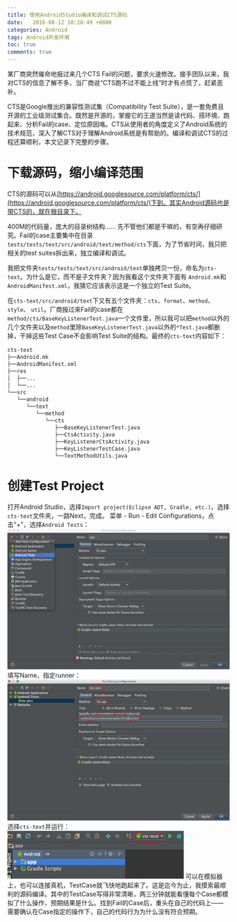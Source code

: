 ```yaml
---
title: 使用AndroidStudio编译和调试CTS源码
date:   2016-08-12 10:28:49 +0800
categories: Android
tags: Android开发环境
toc: true
comments: true
---
```

某厂商突然催命地报过来几个CTS Fail的问题，要求火速修改。接手团队以来，我对CTS的信息了解不多，当厂商说“CTS跑不过不能上线”时才有点慌了，赶紧恶补。

CTS是Google推出的兼容性测试集（Compatibility Test Suite），是一套免费且开源的工业级测试集合。既然是开源的，掌握它的王道当然是读代码、搭环境、跑起来、分析Fail的case、定位原因咯。CTS从使用者的角度定义了Android系统的技术规范，深入了解CTS对于理解Android系统是有帮助的。编译和调试CTS的过程还算顺利，本文记录下完整的步骤。
<!-- more -->
# 下载源码，缩小编译范围
CTS的源码可以从[https://android.googlesource.com/platform/cts/](https://android.googlesource.com/platform/cts/)下到。其实Android源码也是带CTS的，就在根目录下。

400M的代码量，庞大的目录树结构…… 先不管他们都是干嘛的，有空再仔细研究。Fail的case主要集中在目录`tests/tests/text/src/android/text/method/cts`下面，为了节省时间，我只把相关的test suites拆出来，独立编译和调试。

我把文件夹`tests/tests/text/src/android/text`单独拷贝一份，命名为`cts-text`。为什么是它，而不是子文件夹？因为我看这个文件夹下面有
`Android.mk`和`AndroidManifest.xml`，我猜它应该表示这是一个独立的Test Suite。

在`cts-text/src/android/text`下又有五个文件夹：`cts`、`format`、`method`、`style`、
`util`。厂商报过来Fail的case都在`method/cts/BaseKeyListenerTest.java`一个文件里，所以我可以把`method`以外的几个文件夹以及`method`里除`BaseKeyListenerTest.java`以外的`*Test.java`都删掉，干掉这些Test Case不会影响Test Suite的结构。最终的`cts-text`内容如下：
```
cts-text
├──Android.mk
├──AndroidManifest.xml
├──res
│  ├──...
│  └──...
└──src
   └──android
      └──text
         └──method
            └──cts
               ├──BaseKeyListenerTest.java
               ├──CtsActivity.java
               ├──KeyListenerCtsActivity.java
               ├──KeyListenerTestCase.java
               └──TextMethodUtils.java
```

# 创建Test Project
打开Android Studio，选择`Import project(Eclipse ADT, Gradle, etc.)`，选择`cts-text`文件夹，一路Next，完成。
菜单 - Run - Edit Configurations，点击"+"，选择`Android Tests`：
![添加Android Tests Configuration](0813使用AndroidStudio编译和调试CTS源码/img01.png)
填写Name，指定runner：
![配置Android Tests Configuration](0813使用AndroidStudio编译和调试CTS源码/img02.png)
选择`cts-text`并运行：
![运行cts-text](0813使用AndroidStudio编译和调试CTS源码/img03.png)
可以在模拟器上，也可以连接真机，TestCase就飞快地跑起来了。这是迄今为止，我摸索最顺利的源码编译。其中的TestCase写得非常清晰，两三分钟就能看懂每个Case都模拟了什么操作，预期结果是什么。找到Fail的Case后，重头在自己的代码上——需要确认在Case指定的操作下，自己的代码行为为什么没有符合预期。



